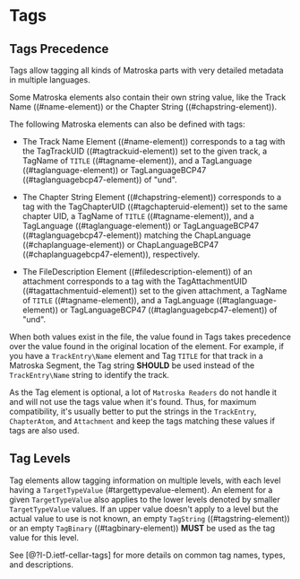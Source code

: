 # Tags

## Tags Precedence

Tags allow tagging all kinds of Matroska parts with very detailed metadata in multiple languages.

Some Matroska elements also contain their own string value, like the Track Name ((#name-element)) or the Chapter String ((#chapstring-element)).

The following Matroska elements can also be defined with tags:

* The Track Name Element ((#name-element)) corresponds to a tag with the TagTrackUID ((#tagtrackuid-element)) set to the given track, a TagName of `TITLE` ((#tagname-element)), and a TagLanguage ((#taglanguage-element)) or TagLanguageBCP47 ((#taglanguagebcp47-element)) of "und".

* The Chapter String Element ((#chapstring-element)) corresponds to a tag with the TagChapterUID ((#tagchapteruid-element)) set to the same chapter UID, a TagName of `TITLE` ((#tagname-element)), and a TagLanguage ((#taglanguage-element)) or TagLanguageBCP47 ((#taglanguagebcp47-element)) matching the ChapLanguage ((#chaplanguage-element)) or ChapLanguageBCP47 ((#chaplanguagebcp47-element)), respectively.

* The FileDescription Element ((#filedescription-element)) of an attachment corresponds to a tag with the TagAttachmentUID ((#tagattachmentuid-element)) set to the given attachment, a TagName of `TITLE` ((#tagname-element)), and a TagLanguage ((#taglanguage-element)) or TagLanguageBCP47 ((#taglanguagebcp47-element)) of "und".

When both values exist in the file, the value found in Tags takes precedence over the value found in the original location of the element.
For example, if you have a `TrackEntry\Name` element and Tag `TITLE` for that track in a Matroska Segment, the Tag string **SHOULD** be used instead of the `TrackEntry\Name` string to identify the track.

As the Tag element is optional, a lot of `Matroska Readers` do not handle it and will not use the tags value when it's found.
Thus, for maximum compatibility, it's usually better to put the strings in the `TrackEntry`, `ChapterAtom`, and `Attachment`
and keep the tags matching these values if tags are also used.

## Tag Levels

Tag elements allow tagging information on multiple levels, with each level having a `TargetTypeValue` (#targettypevalue-element).
An element for a given `TargetTypeValue` also applies to the lower levels denoted by smaller `TargetTypeValue` values. If an upper value
doesn't apply to a level but the actual value to use is not known,
an empty `TagString` ((#tagstring-element)) or an empty `TagBinary` ((#tagbinary-element)) **MUST** be used as the tag value for this level.

See [@?I-D.ietf-cellar-tags] for more details on common tag names, types, and descriptions.

